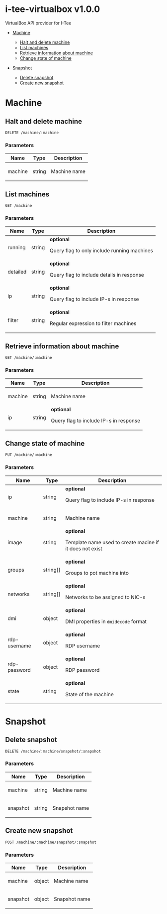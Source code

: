 # i-tee-virtualbox v1.0.0

VirtualBox API provider for I-Tee

- [Machine](#machine)
	- [Halt and delete machine](#halt-and-delete-machine)
	- [List machines](#list-machines)
	- [Retrieve information about machine](#retrieve-information-about-machine)
	- [Change state of machine](#change-state-of-machine)
	
- [Snapshot](#snapshot)
	- [Delete snapshot](#delete-snapshot)
	- [Create new snapshot](#create-new-snapshot)
	


# Machine

## Halt and delete machine



	DELETE /machine/:machine


### Parameters

| Name    | Type      | Description                          |
|---------|-----------|--------------------------------------|
| machine			| string			|  <p>Machine name</p>							|

## List machines



	GET /machine


### Parameters

| Name    | Type      | Description                          |
|---------|-----------|--------------------------------------|
| running			| string			| **optional** <p>Query flag to only include running machines</p>							|
| detailed			| string			| **optional** <p>Query flag to include details in response</p>							|
| ip			| string			| **optional** <p>Query flag to include IP-s in response</p>							|
| filter			| string			| **optional** <p>Regular expression to filter machines</p>							|

## Retrieve information about machine



	GET /machine/:machine


### Parameters

| Name    | Type      | Description                          |
|---------|-----------|--------------------------------------|
| machine			| string			|  <p>Machine name</p>							|
| ip			| string			| **optional** <p>Query flag to include IP-s in response</p>							|

## Change state of machine



	PUT /machine/:machine


### Parameters

| Name    | Type      | Description                          |
|---------|-----------|--------------------------------------|
| ip			| string			| **optional** <p>Query flag to include IP-s in response</p>							|
| machine			| string			|  <p>Machine name</p>							|
| image			| string			| **optional** <p>Template name used to create macine if it does not exist</p>							|
| groups			| string[]			| **optional** <p>Groups to pot machine into</p>							|
| networks			| string[]			| **optional** <p>Networks to be assigned to NIC-s</p>							|
| dmi			| object			| **optional** <p>DMI properties in <code>dmidecode</code> format</p>							|
| rdp-username			| object			| **optional** <p>RDP username</p>							|
| rdp-password			| object			| **optional** <p>RDP password</p>							|
| state			| string			| **optional** <p>State of the machine</p>							|

# Snapshot

## Delete snapshot



	DELETE /machine/:machine/snapshot/:snapshot


### Parameters

| Name    | Type      | Description                          |
|---------|-----------|--------------------------------------|
| machine			| string			|  <p>Machine name</p>							|
| snapshot			| string			|  <p>Snapshot name</p>							|

## Create new snapshot



	POST /machine/:machine/snapshot/:snapshot


### Parameters

| Name    | Type      | Description                          |
|---------|-----------|--------------------------------------|
| machine			| object			|  <p>Machine name</p>							|
| snapshot			| object			|  <p>Snapshot name</p>							|


